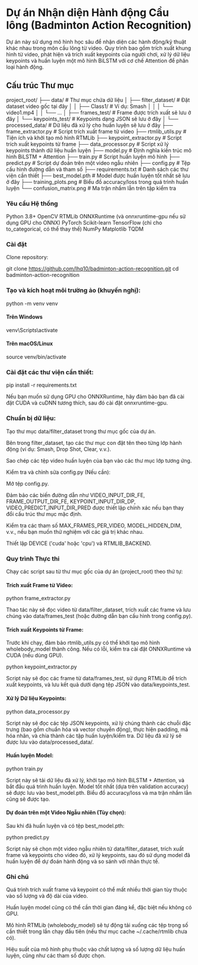 # Dự án Nhận diện Hành động Cầu lông (Badminton Action Recognition)

Dự án này sử dụng mô hình học sâu để nhận diện các hành động/kỹ thuật khác nhau trong môn cầu lông từ video. Quy trình bao gồm trích xuất khung hình từ video, phát hiện và trích xuất keypoints của người chơi, xử lý dữ liệu keypoints và huấn luyện một mô hình BiLSTM với cơ chế Attention để phân loại hành động.

## Cấu trúc Thư mục

project_root/
├── data/ # Thư mục chứa dữ liệu
│ ├── filter_dataset/ # Đặt dataset video gốc tại đây
│ │ ├── Class1/ # Ví dụ: Smash
│ │ │ └── video1.mp4
│ │ └── ...
│ ├── frames_test/ # Frame được trích xuất sẽ lưu ở đây
│ └── keypoints_test/ # Keypoints dạng JSON sẽ lưu ở đây
│ └── processed_data/ # Dữ liệu đã xử lý cho huấn luyện sẽ lưu ở đây
├── frame_extractor.py # Script trích xuất frame từ video
├── rtmlib_utils.py # Tiện ích và khởi tạo mô hình RTMLib
├── keypoint_extractor.py # Script trích xuất keypoints từ frame
├── data_processor.py # Script xử lý keypoints thành dữ liệu huấn luyện
├── model.py # Định nghĩa kiến trúc mô hình BiLSTM + Attention
├── train.py # Script huấn luyện mô hình
├── predict.py # Script dự đoán trên một video ngẫu nhiên
├── config.py # Tệp cấu hình đường dẫn và tham số
├── requirements.txt # Danh sách các thư viện cần thiết
├── best_model.pth # Model được huấn luyện tốt nhất sẽ lưu ở đây
├── training_plots.png # Biểu đồ accuracy/loss trong quá trình huấn luyện
└── confusion_matrix.png # Ma trận nhầm lẫn trên tập kiểm tra


### Yêu cầu Hệ thống
Python 3.8+
OpenCV
RTMLib
ONNXRuntime (và onnxruntime-gpu nếu sử dụng GPU cho ONNX)
PyTorch
Scikit-learn
TensorFlow (chỉ cho to_categorical, có thể thay thế)
NumPy
Matplotlib
TQDM

### Cài đặt
Clone repository:

git clone https://github.com/lhq10/badminton-action-recognition.git
cd badminton-action-recognition

### Tạo và kích hoạt môi trường ảo (khuyến nghị):
python -m venv venv
#### Trên Windows
venv\Scripts\activate
#### Trên macOS/Linux
source venv/bin/activate

### Cài đặt các thư viện cần thiết:

pip install -r requirements.txt

Nếu bạn muốn sử dụng GPU cho ONNXRuntime, hãy đảm bảo bạn đã cài đặt CUDA và cuDNN tương thích, sau đó cài đặt onnxruntime-gpu.

### Chuẩn bị dữ liệu:

Tạo thư mục data/filter_dataset trong thư mục gốc của dự án.

Bên trong filter_dataset, tạo các thư mục con đặt tên theo từng lớp hành động (ví dụ: Smash, Drop Shot, Clear, v.v.).

Sao chép các tệp video huấn luyện của bạn vào các thư mục lớp tương ứng.

Kiểm tra và chỉnh sửa config.py (Nếu cần):

Mở tệp config.py.

Đảm bảo các biến đường dẫn như VIDEO_INPUT_DIR_FE, FRAME_OUTPUT_DIR_FE, KEYPOINT_INPUT_DIR_DP, VIDEO_PREDICT_INPUT_DIR_PRED được thiết lập chính xác nếu bạn thay đổi cấu trúc thư mục mặc định.

Kiểm tra các tham số MAX_FRAMES_PER_VIDEO, MODEL_HIDDEN_DIM, v.v., nếu bạn muốn thử nghiệm với các giá trị khác nhau.

Thiết lập DEVICE ('cuda' hoặc 'cpu') và RTMLIB_BACKEND.

### Quy trình Thực thi

Chạy các script sau từ thư mục gốc của dự án (project_root) theo thứ tự:

#### Trích xuất Frame từ Video:

python frame_extractor.py

Thao tác này sẽ đọc video từ data/filter_dataset, trích xuất các frame và lưu chúng vào data/frames_test (hoặc đường dẫn bạn cấu hình trong config.py).

#### Trích xuất Keypoints từ Frame:

Trước khi chạy, đảm bảo rtmlib_utils.py có thể khởi tạo mô hình wholebody_model thành công. Nếu có lỗi, kiểm tra cài đặt ONNXRuntime và CUDA (nếu dùng GPU).

python keypoint_extractor.py

Script này sẽ đọc các frame từ data/frames_test, sử dụng RTMLib để trích xuất keypoints, và lưu kết quả dưới dạng tệp JSON vào data/keypoints_test.

#### Xử lý Dữ liệu Keypoints:

python data_processor.py

Script này sẽ đọc các tệp JSON keypoints, xử lý chúng thành các chuỗi đặc trưng (bao gồm chuẩn hóa và vector chuyển động), thực hiện padding, mã hóa nhãn, và chia thành các tập huấn luyện/kiểm tra. Dữ liệu đã xử lý sẽ được lưu vào data/processed_data/.

#### Huấn luyện Model:

python train.py

Script này sẽ tải dữ liệu đã xử lý, khởi tạo mô hình BiLSTM + Attention, và bắt đầu quá trình huấn luyện. Model tốt nhất (dựa trên validation accuracy) sẽ được lưu vào best_model.pth. Biểu đồ accuracy/loss và ma trận nhầm lẫn cũng sẽ được tạo.

#### Dự đoán trên một Video Ngẫu nhiên (Tùy chọn):
Sau khi đã huấn luyện và có tệp best_model.pth:

python predict.py

Script này sẽ chọn một video ngẫu nhiên từ data/filter_dataset, trích xuất frame và keypoints cho video đó, xử lý keypoints, sau đó sử dụng model đã huấn luyện để dự đoán hành động và so sánh với nhãn thực tế.

### Ghi chú
Quá trình trích xuất frame và keypoint có thể mất nhiều thời gian tùy thuộc vào số lượng và độ dài của video.

Huấn luyện model cũng có thể cần thời gian đáng kể, đặc biệt nếu không có GPU.

Mô hình RTMLib (wholebody_model) sẽ tự động tải xuống các tệp trọng số cần thiết trong lần chạy đầu tiên (nếu thư mục cache ~/.cache/rtmlib chưa có).

Hiệu suất của mô hình phụ thuộc vào chất lượng và số lượng dữ liệu huấn luyện, cũng như các tham số được chọn.